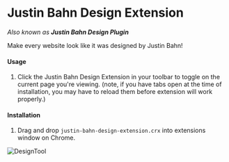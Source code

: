 # Justin Bahn Design Extension

*Also known as **Justin Bahn Design Plugin***

Make every website look like it was designed by Justin Bahn!

#### Usage

1. Click the Justin Bahn Design Extension in your toolbar to toggle on the current page you're viewing. (note, if you have tabs open at the time of installation, you may have to reload them before extension will work properly.)

#### Installation

1. Drag and drop `justin-bahn-design-extension.crx` into extensions window on Chrome.

![DesignTool](http://i.imgur.com/Y2Eaboh.png)